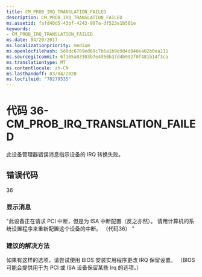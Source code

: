 ```yaml
---
title: CM_PROB_IRQ_TRANSLATION_FAILED
description: CM_PROB_IRQ_TRANSLATION_FAILED
ms.assetid: fafd40d5-43bf-4243-907a-df523e1b501e
keywords:
- CM_PROB_IRQ_TRANSLATION_FAILED
ms.date: 04/20/2017
ms.localizationpriority: medium
ms.openlocfilehash: 5d8dc6769ed69c7b6a1b9e9d4d840ea02b0ea211
ms.sourcegitcommit: 6f165a03303b7e4950b37d4b992f0f481b14f3ca
ms.translationtype: MT
ms.contentlocale: zh-CN
ms.lasthandoff: 03/04/2020
ms.locfileid: "78279535"
---
```

# <a name="code-36---cm_prob_irq_translation_failed"></a>代码 36-CM_PROB_IRQ_TRANSLATION_FAILED

此设备管理器错误消息指示设备的 IRQ 转换失败。

## <a name="error-code"></a>错误代码

36

### <a name="display-message"></a>显示消息

"此设备正在请求 PCI 中断，但是为 ISA 中断配置（反之亦然）。 请用计算机的系统设置程序来重新配置这个设备的中断。 （代码36） "

### <a name="recommended-resolution"></a>建议的解决方法

如果有这样的选项，请尝试使用 BIOS 安装实用程序更改 IRQ 保留设置。 （BIOS 可能会提供用于为 PCI 或 ISA 设备保留某些 Irq 的选项。）
